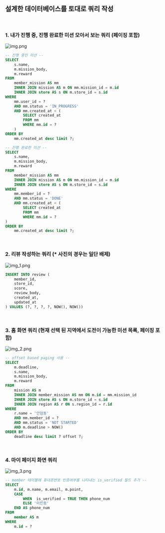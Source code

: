 ## 설계한 데이터베이스를 토대로 쿼리 작성

<br>

### 1. 내가 진행 중, 진행 완료한 미션 모아서 보는 쿼리 (페이징 포함)
![img.png](img.png)

```sql
-- 진행 중인 미션 --
SELECT 
    s.name,
    m.mission_body,
    m.reward
FROM
    member_mission AS mm
    INNER JOIN mission AS m ON mm.mission_id = m.id
    INNER JOIN store AS s ON m.store_id = s.id
WHERE
    mm.user_id = ?
    AND mm.status = 'IN_PROGRESS'
    AND mm.created_at < (
        SELECT created_at
        FROM mm
        WHERE mm.id = ?
    )
ORDER BY
    mm.created_at desc limit ?;

-- 진행 완료한 미션 --
SELECT
    s.name,
    m.mission_body,
    m.reward
FROM
    member_mission AS mm
    INNER JOIN mission AS m ON mm.mission_id = m.id
    INNER JOIN store AS s ON m.store_id = s.id
WHERE
    mm.member_id = ?
    AND mm.status = 'DONE'
    AND mm.created_at < (
        SELECT created_at
        FROM mm
        WHERE mm.id = ?
)
ORDER BY
    mm.created_at desc limit ?;
```

<br>

### 2. 리뷰 작성하는 쿼리 (* 사진의 경우는 일단 배제)
![img_1.png](img_1.png)

```sql
INSERT INTO review (
    member_id,
    store_id,
    score,
    review_body,
    created_at,
    updated_at
) VALUES (?, ?, ?, ?, NOW(), NOW())
```

<br>

### 3. 홈 화면 쿼리 (현재 선택 된 지역에서 도전이 가능한 미션 목록, 페이징 포함)
![img_2.png](img_2.png)

```sql
-- offset based paging 사용 --
SELECT 
    m.deadline,
    s.name,
    m.mission_body,
    m.reward
FROM
    mission AS m
    INNER JOIN member_mission AS mm ON m.id = mm.mission_id
    INNER JOIN store AS s ON m.store_id = s.id
    INNER JOIN region AS r ON s.region_id = r.id
WHERE
    r.name = '안암동'
    AND mm.member_id = ?
    AND mm.status = 'NOT STARTED'
    AND m.deadline > NOW()
ORDER BY
    deadline desc limit ? offset ?;
```

<br>

### 4. 마이 페이지 화면 쿼리
![img_3.png](img_3.png)

```sql
-- member 테이블에 휴대폰번호 인증여부를 나타내는 is_verified 필드 추가 --
SELECT 
    m.id, m.name, m.email, m.point,
    CASE
        WHEN  is_verified = TRUE THEN phone_num
        ELSE '미인증'
    END AS phone_num
FROM
    member AS m
WHERE
    m.id = ?
```